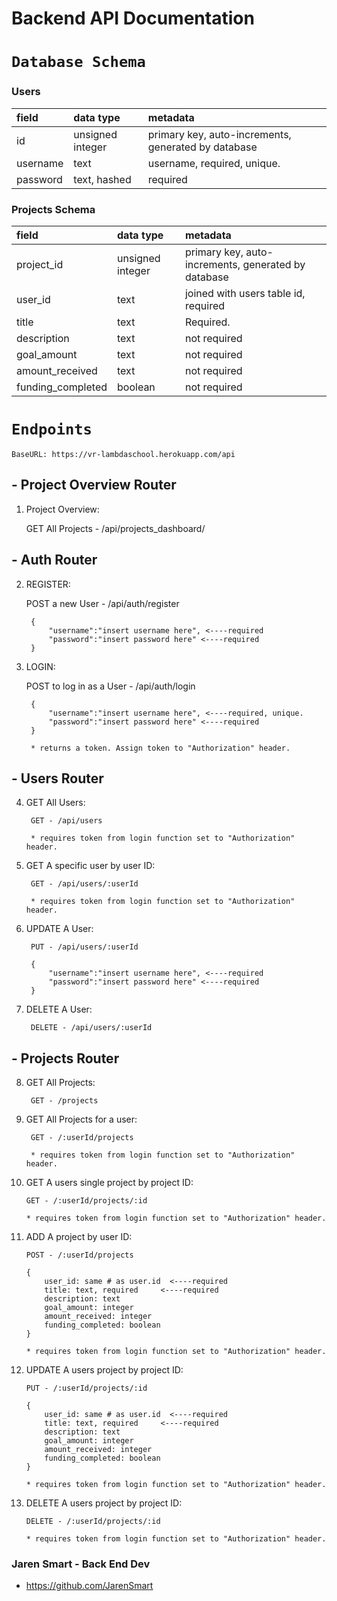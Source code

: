 # Backend API Documentation

# `Database Schema`

### Users

| field    | data type        | metadata                                            |
| :------- | :--------------- | :-------------------------------------------------- |
| id       | unsigned integer | primary key, auto-increments, generated by database |
| username | text             | username, required, unique.                         |
| password | text, hashed     | required                                            |

### Projects Schema

| field             | data type        | metadata                                            |
| :---------------- | :--------------- | :-------------------------------------------------- |
| project_id        | unsigned integer | primary key, auto-increments, generated by database |
| user_id           | text             | joined with users table id, required                |
| title             | text             | Required.                                           |
| description       | text             | not required                                        |
| goal_amount       | text             | not required                                        |
| amount_received   | text             | not required                                        |
| funding_completed | boolean          | not required                                        |

# `Endpoints`

    BaseURL: https://vr-lambdaschool.herokuapp.com/api

## - Project Overview Router

1. Project Overview:

   GET All Projects - /api/projects_dashboard/

## - Auth Router

2.  REGISTER:

    POST a new User - /api/auth/register

         {
             "username":"insert username here", <----required
             "password":"insert password here" <----required
         }

3.  LOGIN:

    POST to log in as a User - /api/auth/login

         {
             "username":"insert username here", <----required, unique.
             "password":"insert password here" <----required
         }

         * returns a token. Assign token to "Authorization" header.

## - Users Router

4.  GET All Users:

         GET - /api/users

         * requires token from login function set to "Authorization" header.

5.  GET A specific user by user ID:

         GET - /api/users/:userId

         * requires token from login function set to "Authorization" header.

6.  UPDATE A User:

         PUT - /api/users/:userId

         {
             "username":"insert username here", <----required
             "password":"insert password here" <----required
         }

7.  DELETE A User:

         DELETE - /api/users/:userId

## - Projects Router

8.  GET All Projects:

         GET - /projects

9.  GET All Projects for a user:

         GET - /:userId/projects

         * requires token from login function set to "Authorization" header.

10. GET A users single project by project ID:

        GET - /:userId/projects/:id

        * requires token from login function set to "Authorization" header.

11. ADD A project by user ID:

        POST - /:userId/projects

        {
            user_id: same # as user.id  <----required
            title: text, required     <----required
            description: text
            goal_amount: integer
            amount_received: integer
            funding_completed: boolean
        }

        * requires token from login function set to "Authorization" header.

12. UPDATE A users project by project ID:

        PUT - /:userId/projects/:id

        {
            user_id: same # as user.id  <----required
            title: text, required     <----required
            description: text
            goal_amount: integer
            amount_received: integer
            funding_completed: boolean
        }

        * requires token from login function set to "Authorization" header.

13. DELETE A users project by project ID:

        DELETE - /:userId/projects/:id

        * requires token from login function set to "Authorization" header.

### Jaren Smart - Back End Dev

- https://github.com/JarenSmart
